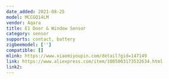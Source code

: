 ```yaml
---
date_added: 2021-08-25
model: MCCGQ14LM
vendor: Aqara
title: E1 Door & Window Sensor
category: sensor
supports: contact, battery
zigbeemodel: ['']
compatible: []
mlink: https://www.xiaomiyoupin.com/detail?gid=147149
link: https://www.aliexpress.com/item/1005003173532634.html
link2: 
---
```



